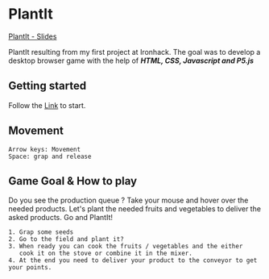 # PlantIt

[PlantIt - Slides](https://docs.google.com/presentation/d/1rrkecAVanPlLs9IBxpEWxhTusQgJf_mZ1Ft16lMG5Og/edit?usp=sharing)


PlantIt resulting from my first project at Ironhack. The goal was to develop a desktop browser game with the help of ***HTML, CSS, Javascript and P5.js***

## Getting started

Follow the [Link](https://jonathansaudhof.github.io/PlantIt/) to start. 

## Movement

```
Arrow keys: Movement
Space: grap and release
```

## Game Goal & How to play

Do you see the production queue ? Take your mouse and hover over the needed products.
Let's plant the needed fruits and vegetables to deliver the asked products. 
Go and PlantIt!

```
1. Grap some seeds
2. Go to the field and plant it?
3. When ready you can cook the fruits / vegetables and the either 
   cook it on the stove or combine it in the mixer.
4. At the end you need to deliver your product to the conveyor to get your points.
```
